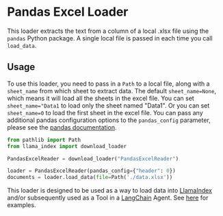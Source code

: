 # Pandas Excel Loader

This loader extracts the text from a column of a local .xlsx file using the `pandas` Python package. A single local file is passed in each time you call `load_data`.

## Usage

To use this loader, you need to pass in a `Path` to a local file, along with a `sheet_name` from which sheet to extract data. The default `sheet_name=None`, which means it will load all the sheets in the excel file. You can set `sheet_name="Data1` to load only the sheet named "Data1". Or you can set `sheet_name=0` to load the first sheet in the excel file. You can pass any additional pandas configuration options to the `pandas_config` parameter, please see the [pandas documentation](https://pandas.pydata.org/pandas-docs/stable/reference/api/pandas.read_excel.html).

```python
from pathlib import Path
from llama_index import download_loader

PandasExcelReader = download_loader("PandasExcelReader")

loader = PandasExcelReader(pandas_config={"header": 0})
documents = loader.load_data(file=Path('./data.xlsx'))
```

This loader is designed to be used as a way to load data into [LlamaIndex](https://github.com/run-llama/llama_index/tree/main/llama_index) and/or subsequently used as a Tool in a [LangChain](https://github.com/hwchase17/langchain) Agent. See [here](https://github.com/emptycrown/llama-hub/tree/main) for examples.
